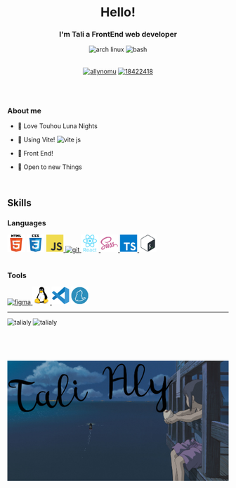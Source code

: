 <h1 align="center"> Hello! </h1>
<h3 align="center"> I'm Tali a FrontEnd web developer </h3>
<div align="center">
  <img src="https://img.shields.io/badge/Arch_Linux-1793D1?style=for-the-badge&logo=arch-linux&logoColor=white" alt="arch linux">
  <img src="https://img.shields.io/badge/Shell_Script-121011?style=for-the-badge&logo=gnu-bash&logoColor=white" alt="bash">
</div>
<br />
<p align="center">
<a href="https://twitter.com/allynomu" target="blank"><img align="center" src="https://raw.githubusercontent.com/rahuldkjain/github-profile-readme-generator/master/src/images/icons/Social/twitter.svg" alt="allynomu" height="30" width="40" /></a>
<a href="https://stackoverflow.com/users/18422418" target="blank"><img align="center" src="https://raw.githubusercontent.com/rahuldkjain/github-profile-readme-generator/master/src/images/icons/Social/stack-overflow.svg" alt="18422418" height="30" width="40" /></a>
</p>

<br>
<br>


### About me

- 💙 Love Touhou Luna Nights

- 👀 Using Vite! <img src="https://vitejs.dev/logo.svg" alt="vite js" width="20px">

- 🌸 Front End!

- 🍰 Open to new Things

<br>


## Skills

<div>
   <h3> Languages </h3>

  
  <a href="https://www.w3.org/html/" target="_blank" rel="noreferrer">
    <img src="https://raw.githubusercontent.com/devicons/devicon/master/icons/html5/html5-original-wordmark.svg" alt="html5" width="40" height="40"/></a>
  <a href="https://www.w3schools.com/css/" target="_blank" rel="noreferrer"> 
    <img src="https://raw.githubusercontent.com/devicons/devicon/master/icons/css3/css3-original-wordmark.svg" alt="css3" width="40" height="40"/></a>
    <a href="https://developer.mozilla.org/en-US/docs/Web/JavaScript" target="_blank" rel="noreferrer">
      <img src="https://raw.githubusercontent.com/devicons/devicon/master/icons/javascript/javascript-original.svg" alt="javascript" width="40" height="40"/> </a>
  <a href="https://git-scm.com/" target="_blank" rel="noreferrer">
    <img src="https://www.vectorlogo.zone/logos/git-scm/git-scm-icon.svg" alt="git" width="40" height="40"/> </a>
  <a href="https://reactjs.org/" target="_blank" rel="noreferrer">
    <img src="https://raw.githubusercontent.com/devicons/devicon/master/icons/react/react-original-wordmark.svg" alt="react" width="40" height="40"/> </a>
  <a href="https://sass-lang.com" target="_blank" rel="noreferrer">
    <img src="https://raw.githubusercontent.com/devicons/devicon/master/icons/sass/sass-original.svg" alt="sass" width="40" height="40"/> </a>
  <a href="https://www.typescriptlang.org/" target="_blank" rel="noreferrer">
    <img src="https://raw.githubusercontent.com/devicons/devicon/master/icons/typescript/typescript-original.svg" alt="typescript" width="40" height="40"/> </a> 
  <a href="#"> 
    <img src="https://raw.githubusercontent.com/devicons/devicon/master/icons/bash/bash-original.svg" alt="bash" width="40" height="40" /></a>
</div>

<br />
  
<div>
  <h3> Tools </h3>

  
  <a href="https://www.figma.com/" target="_blank" rel="noreferrer"> 
      <img src="https://www.vectorlogo.zone/logos/figma/figma-icon.svg" alt="figma" width="40" height="40"/> </a>
  <a href="https://www.linux.org/" target="_blank" rel="noreferrer"> 
      <img src="https://raw.githubusercontent.com/devicons/devicon/master/icons/linux/linux-original.svg" alt="linux" width="40" height="40"/> </a>
  <a href="https://code.visualstudio.com/">
      <img src="https://raw.githubusercontent.com/devicons/devicon/master/icons/vscode/vscode-original.svg" alt="vscode" width="40" height="40" /></a>
  <a href="https://yarnpkg.org"> 
    <img src="https://raw.githubusercontent.com/devicons/devicon/master/icons/yarn/yarn-original.svg" alt="yarn" width="40" height="40"/></a>
</div>


<hr>

<div>

<p><img align="left" src="https://github-readme-stats.vercel.app/api/top-langs?username=talialy&show_icons=true&theme=tokyonight&locale=en&layout=compact" alt="talialy" /></p>

<p>&nbsp;<img src="https://github-readme-stats.vercel.app/api?username=talialy&show_icons=true&theme=tokyonight&locale=en" alt="talialy" /></p>

</div>

<br /><br /><br />

<img src="https://raw.githubusercontent.com/TaliAly/TaliAly/main/spired%20away%20night.png" alt="bg spired away" align="center" />
